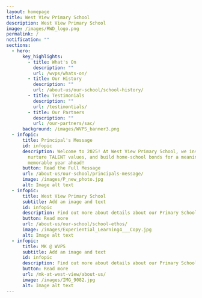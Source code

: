 ```yaml
---
layout: homepage
title: West View Primary School
description: West View Primary School
image: /images/RWD_logo.png
permalink: /
notification: ""
sections:
  - hero:
      key_highlights:
        - title: What's On
          description: ""
          url: /wvps/whats-on/
        - title: Our History
          description: ""
          url: /about-us/our-school/school-history/
        - title: Testimonials
          description: ""
          url: /testimontials/
        - title: Our Partners
          description: ""
          url: /our-partners/sac/
      background: /images/WVPS_banner3.png
  - infopic:
      title: Principal's Message
      id: infopic
      description: Welcome to 2025! At West View Primary School, we inspire learning,
        nurture TALENT values, and build home-school bonds for a meaningful,
        memorable year ahead!
      button: Read the Full Message
      url: /about-us/our-school/principals-message/
      image: /images/P_new_photo.jpg
      alt: Image alt text
  - infopic:
      title: West View Primary School
      subtitle: Add an image and text
      id: infopic
      description: Find out more about details about our Primary School below!
      button: Read more
      url: /about-us/our-school/school-ethos/
      image: /images/Experiential_Learning4___Copy.jpg
      alt: Image alt text
  - infopic:
      title: MK @ WVPS
      subtitle: Add an image and text
      id: infopic
      description: Find out more about details about our Primary School below!
      button: Read more
      url: /mk-at-west-view/about-us/
      image: /images/IMG_9082.jpg
      alt: Image alt text
---
```

